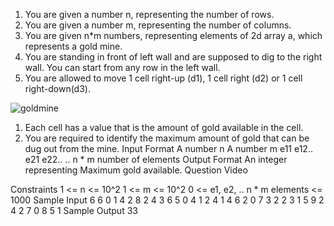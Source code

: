 1. You are given a number n, representing the number of rows.
2. You are given a number m, representing the number of columns.
3. You are given n\*m numbers, representing elements of 2d array a, which represents a gold mine.
4. You are standing in front of left wall and are supposed to dig to the right wall. You can start from
   any row in the left wall.
5. You are allowed to move 1 cell right-up (d1), 1 cell right (d2) or 1 cell right-down(d3).

![goldmine](https://pepcoding.com/resources/ojquestionresource/images/goldmine.JPEG)

1. Each cell has a value that is the amount of gold available in the cell.
2. You are required to identify the maximum amount of gold that can be dug out from the mine.
   Input Format
   A number n
   A number m
   e11
   e12..
   e21
   e22..
   .. n \* m number of elements
   Output Format
   An integer representing Maximum gold available.
   Question Video

Constraints
1 <= n <= 10^2
1 <= m <= 10^2
0 <= e1, e2, .. n \* m elements <= 1000
Sample Input
6
6
0 1 4 2 8 2
4 3 6 5 0 4
1 2 4 1 4 6
2 0 7 3 2 2
3 1 5 9 2 4
2 7 0 8 5 1
Sample Output
33
